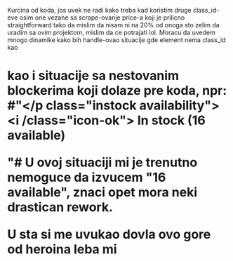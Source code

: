 Kurcina od koda, jos uvek ne radi kako treba kad koristim druge class_id-eve osim one vezane sa scrape-ovanje price-a koji je prilicno straightforward tako da mislim da nisam ni na 20% od onoga sto zelim da uradim sa ovim projektom, mislim da ce potrajati lol.
Moracu da uvedem mnogo dinamike kako bih handle-ovao situacije gde element nema class_id kao <h1> kao i situacije sa nestovanim blockerima koji dolaze pre koda, npr: #"</p class="instock availability"> <i /class="icon-ok"></i>  In stock (16 available) </p>"#
U ovoj situaciji mi je trenutno nemoguce da izvucem "16 available", znaci opet mora neki drastican rework.

U sta si me uvukao dovla ovo gore od heroina leba mi
